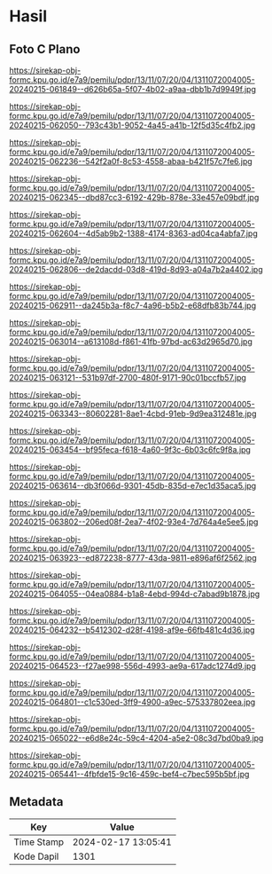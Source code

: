 # Hasil

## Foto C Plano

https://sirekap-obj-formc.kpu.go.id/e7a9/pemilu/pdpr/13/11/07/20/04/1311072004005-20240215-061849--d626b65a-5f07-4b02-a9aa-dbb1b7d9949f.jpg

https://sirekap-obj-formc.kpu.go.id/e7a9/pemilu/pdpr/13/11/07/20/04/1311072004005-20240215-062050--793c43b1-9052-4a45-a41b-12f5d35c4fb2.jpg

https://sirekap-obj-formc.kpu.go.id/e7a9/pemilu/pdpr/13/11/07/20/04/1311072004005-20240215-062236--542f2a0f-8c53-4558-abaa-b421f57c7fe6.jpg

https://sirekap-obj-formc.kpu.go.id/e7a9/pemilu/pdpr/13/11/07/20/04/1311072004005-20240215-062345--dbd87cc3-6192-429b-878e-33e457e09bdf.jpg

https://sirekap-obj-formc.kpu.go.id/e7a9/pemilu/pdpr/13/11/07/20/04/1311072004005-20240215-062604--4d5ab9b2-1388-4174-8363-ad04ca4abfa7.jpg

https://sirekap-obj-formc.kpu.go.id/e7a9/pemilu/pdpr/13/11/07/20/04/1311072004005-20240215-062806--de2dacdd-03d8-419d-8d93-a04a7b2a4402.jpg

https://sirekap-obj-formc.kpu.go.id/e7a9/pemilu/pdpr/13/11/07/20/04/1311072004005-20240215-062911--da245b3a-f8c7-4a96-b5b2-e68dfb83b744.jpg

https://sirekap-obj-formc.kpu.go.id/e7a9/pemilu/pdpr/13/11/07/20/04/1311072004005-20240215-063014--a613108d-f861-41fb-97bd-ac63d2965d70.jpg

https://sirekap-obj-formc.kpu.go.id/e7a9/pemilu/pdpr/13/11/07/20/04/1311072004005-20240215-063121--531b97df-2700-480f-9171-90c01bccfb57.jpg

https://sirekap-obj-formc.kpu.go.id/e7a9/pemilu/pdpr/13/11/07/20/04/1311072004005-20240215-063343--80602281-8ae1-4cbd-91eb-9d9ea312481e.jpg

https://sirekap-obj-formc.kpu.go.id/e7a9/pemilu/pdpr/13/11/07/20/04/1311072004005-20240215-063454--bf95feca-f618-4a60-9f3c-6b03c6fc9f8a.jpg

https://sirekap-obj-formc.kpu.go.id/e7a9/pemilu/pdpr/13/11/07/20/04/1311072004005-20240215-063614--db3f066d-9301-45db-835d-e7ec1d35aca5.jpg

https://sirekap-obj-formc.kpu.go.id/e7a9/pemilu/pdpr/13/11/07/20/04/1311072004005-20240215-063802--206ed08f-2ea7-4f02-93e4-7d764a4e5ee5.jpg

https://sirekap-obj-formc.kpu.go.id/e7a9/pemilu/pdpr/13/11/07/20/04/1311072004005-20240215-063923--ed872238-8777-43da-9811-e896af6f2562.jpg

https://sirekap-obj-formc.kpu.go.id/e7a9/pemilu/pdpr/13/11/07/20/04/1311072004005-20240215-064055--04ea0884-b1a8-4ebd-994d-c7abad9b1878.jpg

https://sirekap-obj-formc.kpu.go.id/e7a9/pemilu/pdpr/13/11/07/20/04/1311072004005-20240215-064232--b5412302-d28f-4198-af9e-66fb481c4d36.jpg

https://sirekap-obj-formc.kpu.go.id/e7a9/pemilu/pdpr/13/11/07/20/04/1311072004005-20240215-064523--f27ae998-556d-4993-ae9a-617adc1274d9.jpg

https://sirekap-obj-formc.kpu.go.id/e7a9/pemilu/pdpr/13/11/07/20/04/1311072004005-20240215-064801--c1c530ed-3ff9-4900-a9ec-575337802eea.jpg

https://sirekap-obj-formc.kpu.go.id/e7a9/pemilu/pdpr/13/11/07/20/04/1311072004005-20240215-065022--e6d8e24c-59c4-4204-a5e2-08c3d7bd0ba9.jpg

https://sirekap-obj-formc.kpu.go.id/e7a9/pemilu/pdpr/13/11/07/20/04/1311072004005-20240215-065441--4fbfde15-9c16-459c-bef4-c7bec595b5bf.jpg


## Metadata

| Key        | Value               |
| ---------- | ------------------- |
| Time Stamp | 2024-02-17 13:05:41 |
| Kode Dapil | 1301                |



